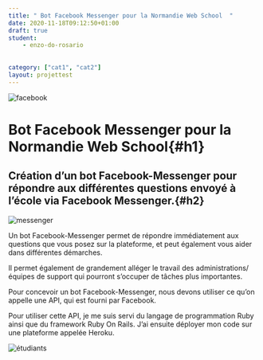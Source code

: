 ```yaml
---
title: " Bot Facebook Messenger pour la Normandie Web School  "
date: 2020-11-18T09:12:50+01:00
draft: true
student:
    - enzo-do-rosario
   
   
category: ["cat1", "cat2"]   
layout: projettest
---
```


![facebook](/imagesprojets/Bot-Facebook-Messenger/images/bfmnws02.png#firstimg)

# Bot Facebook Messenger pour la Normandie Web School{#h1}
## Création d’un bot Facebook-Messenger pour répondre aux différentes questions envoyé à l’école via Facebook Messenger.{#h2}
![messenger](/imagesprojets/Bot-Facebook-Messenger/images/bfmnws01.jpeg#firstimg)



Un bot Facebook-Messenger permet de répondre immédiatement aux questions que vous posez sur la plateforme, et peut également vous aider dans différentes démarches.

Il permet également de grandement alléger le travail des administrations/équipes de support qui pourront s’occuper de tâches plus importantes.

Pour concevoir un bot Facebook-Messenger, nous devons utiliser ce qu’on appelle une API, qui est fourni par Facebook.

Pour utiliser cette API, je me suis servi du langage de programmation Ruby ainsi que du framework Ruby On Rails. J’ai ensuite déployer mon code sur une plateforme appelée Heroku.

![étudiants](/imagesprojets/Bot-Facebook-Messenger/participants/enzodorosariod.png#center)